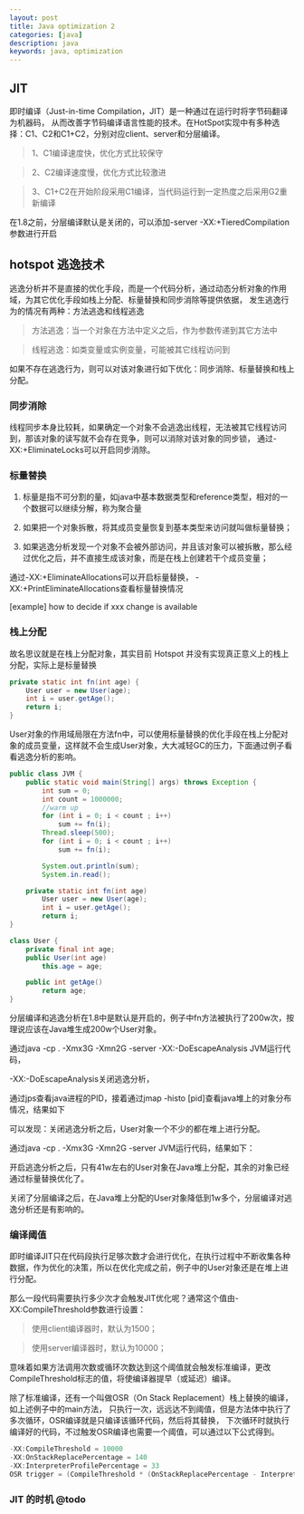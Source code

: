 ```yaml
---
layout: post
title: Java optimization 2
categories: [java]
description: java
keywords: java, optimization
---
```


## JIT

即时编译（Just-in-time Compilation，JIT）是一种通过在运行时将字节码翻译为机器码，
从而改善字节码编译语言性能的技术。在HotSpot实现中有多种选择：C1、C2和C1+C2，分别对应client、server和分层编译。

> 1、C1编译速度快，优化方式比较保守

> 2、C2编译速度慢，优化方式比较激进

> 3、C1+C2在开始阶段采用C1编译，当代码运行到一定热度之后采用G2重新编译

在1.8之前，分层编译默认是关闭的，可以添加-server -XX:+TieredCompilation参数进行开启


## hotspot 逃逸技术

逃逸分析并不是直接的优化手段，而是一个代码分析，通过动态分析对象的作用域，为其它优化手段如栈上分配、标量替换和同步消除等提供依据，
发生逃逸行为的情况有两种：方法逃逸和线程逃逸

> 方法逃逸：当一个对象在方法中定义之后，作为参数传递到其它方法中

> 线程逃逸：如类变量或实例变量，可能被其它线程访问到
  
如果不存在逃逸行为，则可以对该对象进行如下优化：同步消除、标量替换和栈上分配。

### 同步消除

线程同步本身比较耗，如果确定一个对象不会逃逸出线程，无法被其它线程访问到，那该对象的读写就不会存在竞争，则可以消除对该对象的同步锁，
通过-XX:+EliminateLocks可以开启同步消除。

### 标量替换

1. 标量是指不可分割的量，如java中基本数据类型和reference类型，相对的一个数据可以继续分解，称为聚合量

2. 如果把一个对象拆散，将其成员变量恢复到基本类型来访问就叫做标量替换；

3. 如果逃逸分析发现一个对象不会被外部访问，并且该对象可以被拆散，那么经过优化之后，并不直接生成该对象，而是在栈上创建若干个成员变量；

通过-XX:+EliminateAllocations可以开启标量替换， -XX:+PrintEliminateAllocations查看标量替换情况

[example] how to decide if xxx change is available

### 栈上分配

故名思议就是在栈上分配对象，其实目前 Hotspot 并没有实现真正意义上的栈上分配，实际上是标量替换

```java
private static int fn(int age) {
    User user = new User(age);
    int i = user.getAge();
    return i;
}
```

User对象的作用域局限在方法fn中，可以使用标量替换的优化手段在栈上分配对象的成员变量，这样就不会生成User对象，大大减轻GC的压力，下面通过例子看看逃逸分析的影响。

```java
public class JVM {
    public static void main(String[] args) throws Exception {
        int sum = 0;
        int count = 1000000;
        //warm up
        for (int i = 0; i < count ; i++)
            sum += fn(i);
        Thread.sleep(500);
        for (int i = 0; i < count ; i++)
            sum += fn(i);

        System.out.println(sum);
        System.in.read();

    private static int fn(int age)
        User user = new User(age);
        int i = user.getAge();
        return i;
}

class User {
    private final int age;
    public User(int age)
        this.age = age;

    public int getAge()
        return age;
}
```

分层编译和逃逸分析在1.8中是默认是开启的，例子中fn方法被执行了200w次，按理说应该在Java堆生成200w个User对象。

通过java -cp . -Xmx3G -Xmn2G -server -XX:-DoEscapeAnalysis  JVM运行代码，

-XX:-DoEscapeAnalysis关闭逃逸分析，

通过jps查看java进程的PID，接着通过jmap -histo [pid]查看java堆上的对象分布情况，结果如下

可以发现：关闭逃逸分析之后，User对象一个不少的都在堆上进行分配。

通过java -cp . -Xmx3G -Xmn2G -server JVM运行代码，结果如下：

开启逃逸分析之后，只有41w左右的User对象在Java堆上分配，其余的对象已经通过标量替换优化了。

关闭了分层编译之后，在Java堆上分配的User对象降低到1w多个，分层编译对逃逸分析还是有影响的。

### 编译阈值

即时编译JIT只在代码段执行足够次数才会进行优化，在执行过程中不断收集各种数据，作为优化的决策，所以在优化完成之前，例子中的User对象还是在堆上进行分配。


那么一段代码需要执行多少次才会触发JIT优化呢？通常这个值由-XX:CompileThreshold参数进行设置：

> 使用client编译器时，默认为1500；

> 使用server编译器时，默认为10000；

意味着如果方法调用次数或循环次数达到这个阈值就会触发标准编译，更改CompileThreshold标志的值，将使编译器提早（或延迟）编译。

除了标准编译，还有一个叫做OSR（On Stack Replacement）栈上替换的编译，如上述例子中的main方法，
只执行一次，远远达不到阈值，但是方法体中执行了多次循环，OSR编译就是只编译该循环代码，然后将其替换，
下次循环时就执行编译好的代码，不过触发OSR编译也需要一个阈值，可以通过以下公式得到。
 
```java
-XX:CompileThreshold = 10000 
-XX:OnStackReplacePercentage = 140
-XX:InterpreterProfilePercentage = 33
OSR trigger = (CompileThreshold * (OnStackReplacePercentage - InterpreterProfilePercentage)) / 100 = 10700
```


### JIT 的时机 @todo


